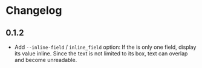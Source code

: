 # Changelog

## 0.1.2

* Add `--inline-field` / `inline_field` option: If the is only one field, display its value inline. Since the text is not limited to its box, text can overlap and become unreadable.
